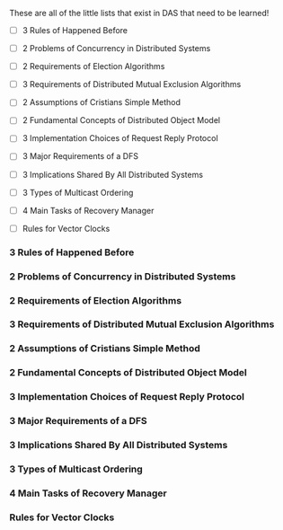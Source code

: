 These are all of the little lists that exist in DAS that need to be learned!

- [ ]  3 Rules of Happened Before
- [ ]  2 Problems of Concurrency in Distributed Systems
- [ ]  2 Requirements of Election Algorithms
- [ ]  3 Requirements of Distributed Mutual Exclusion Algorithms
- [ ]  2 Assumptions of Cristians Simple Method
- [ ]  2 Fundamental Concepts of Distributed Object Model
- [ ]  3 Implementation Choices of Request Reply Protocol
- [ ]  3 Major Requirements of a DFS
- [ ]  3 Implications Shared By All Distributed Systems
- [ ]  3 Types of Multicast Ordering
- [ ]  4 Main Tasks of Recovery Manager
- [ ]  Rules for Vector Clocks


### 3 Rules of Happened Before

### 2 Problems of Concurrency in Distributed Systems

### 2 Requirements of Election Algorithms

### 3 Requirements of Distributed Mutual Exclusion Algorithms

### 2 Assumptions of Cristians Simple Method

### 2 Fundamental Concepts of Distributed Object Model

### 3 Implementation Choices of Request Reply Protocol

### 3 Major Requirements of a DFS

### 3 Implications Shared By All Distributed Systems

### 3 Types of Multicast Ordering

### 4 Main Tasks of Recovery Manager

### Rules for Vector Clocks
